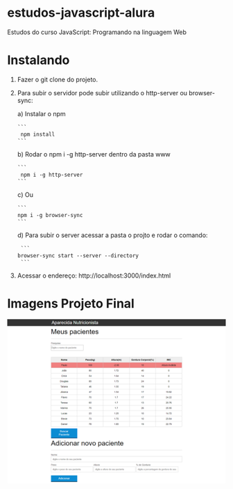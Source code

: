# estudos-javascript-alura
Estudos do curso JavaScript: Programando na linguagem Web


# Instalando

 1) Fazer o git clone do projeto.

 2) Para subir o servidor pode subir utilizando o http-server ou browser-sync:

     
     a) Instalar o npm

        ```
         npm install
        ```
     
     b) Rodar o  npm i -g http-server dentro da pasta www

        ```
         npm i -g http-server
        ```
     
     c) Ou 

        ```
        npm i -g browser-sync
        ```
     
     d) Para subir o server acessar a pasta o projto e rodar o comando: 
     
         ```
        browser-sync start --server --directory
         ```
 
 3) Acessar o endereço: http://localhost:3000/index.html


# Imagens Projeto Final
  
  ![alt text](docs/AparecidaNutricao.png "PrintScreen Projeto Final")